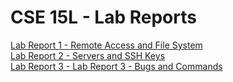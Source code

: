 # **CSE 15L - Lab Reports**
[Lab Report 1 - Remote Access and File System](/cse15l-lab-reports/week1)   
[Lab Report 2 - Servers and SSH Keys](/cse15l-lab-reports/LabReport2)   
[Lab Report 3 - Lab Report 3 - Bugs and Commands](/cse15l-lab-reports/LabReport3)   
